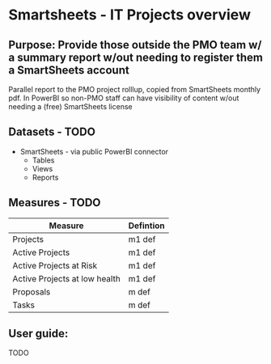 # Smartsheets - IT Projects overview
## Purpose: Provide those outside the PMO team w/ a summary report w/out needing to register them a SmartSheets account
Parallel report to the PMO project rolllup, copied from SmartSheets monthly pdf. In PowerBI so non-PMO staff can have visibility of content w/out needing a (free) SmartSheets license


## Datasets - TODO
- SmartSheets - via public PowerBI connector
	- Tables
	- Views
	- Reports

## Measures - TODO
Measure | Defintion
--------|-------------
Projects	| m1 def
Active Projects	| m1 def
Active Projects at Risk	| m1 def
Active Projects at low health	| m1 def
Proposals	| m def
Tasks		| m def

## User guide: 
TODO